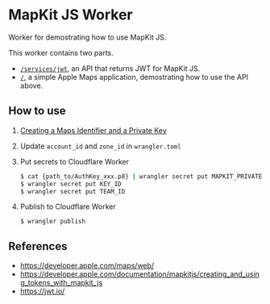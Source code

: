 # MapKit JS Worker

Worker for demostrating how to use MapKit JS.

This worker contains two parts.

- [`/services/jwt`](https://mapkit-js.kytse.workers.dev/services/jwt), an API that returns JWT for MapKit JS.
- [`/`](https://mapkit-js.kytse.workers.dev/), a simple Apple Maps application, demostrating how to use the API above.

## How to use

1. [Creating a Maps Identifier and a Private Key](https://developer.apple.com/documentation/mapkitjs/creating_a_maps_identifier_and_a_private_key)

2. Update `account_id` and `zone_id` in `wrangler.toml`

3. Put secrets to Cloudflare Worker

   ```bash
   $ cat {path_to/AuthKey_xxx.p8} | wrangler secret put MAPKIT_PRIVATE_KEY
   $ wrangler secret put KEY_ID
   $ wrangler secret put TEAM_ID
   ```

4. Publish to Cloudflare Worker

   `$ wrangler publish`

## References

- https://developer.apple.com/maps/web/
- https://developer.apple.com/documentation/mapkitjs/creating_and_using_tokens_with_mapkit_js
- https://jwt.io/
